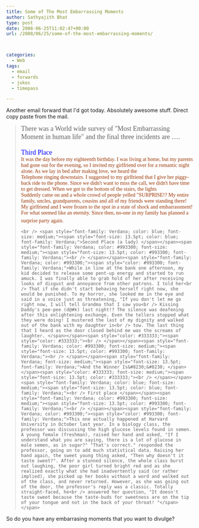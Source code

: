 ```yaml
---
title: Some of The Most Embarrassing Moments
author: Sathyajith Bhat
type: post
date: 2008-06-25T11:02:47+00:00
url: /2008/06/25/some-of-the-most-embarrassing-moments/



categories:
  - Web
tags:
  - email
  - forwards
  - jokes
  - timepass

---
```

Another email forward that I'd got today. Absolutely awesome stuff. Direct copy paste from the mail.



> <p class="MsoNormal">
>   <p class="MsoNormal">
>     <span style="font-family: Verdana; font-size: medium;"><span style="font-size: 13.5pt; font-family: Verdana;">There was a World wide survey of "Most Embarrassing Moment in human life" and the final three incidents are &#8230;.<span style="color: #993300;"><span style="color: #993300;"> </span></span></span></span><span style="color: #333333; font-size: medium;"><span style="font-size: 13.5pt; color: #333333;"><br /> </span></span><span style="font-family: Verdana; color: blue; font-size: medium;"><span style="font-size: 13.5pt; color: blue; font-family: Verdana;"><br /> Third Place </span></span><span style="font-family: Verdana; color: #993300; font-size: medium;"><span style="font-size: 13.5pt; color: #993300; font-family: Verdana;"><br /> </span></span><span style="font-family: Verdana; color: #993300;"><span style="color: #993300; font-family: Verdana;">It was the day before my eighteenth birthday. I was living at home, but my parents had gone out for the evening, so I invited my girlfriend over for a romantic night alone. As we lay in bed after making love, we heard the<br /> Telephone ringing downstairs. I suggested to my girlfriend that I give her piggy-back ride to the phone. Since we didn't want to miss the call, we didn't have time to get dressed. When we got to the bottom of the stairs, the lights<br /> Suddenly came on and a whole crowd of people yelled "SURPRISE!? My entire family, uncles, grandparents, cousins and all of my friends were standing there! My girlfriend and I were frozen to the spot in a state of shock and embarrassment!<br /> For what seemed like an eternity. Since then, no-one in my family has planned a surprise party again. </span></span><span style="color: #333333; font-size: medium;"><span style="font-size: 13.5pt; color: #333333;"><br /> </span></span><!--more-->
>     
>     <br /> <span style="font-family: Verdana; color: blue; font-size: medium;"><span style="font-size: 13.5pt; color: blue; font-family: Verdana;">Second Place (a lady) </span></span><span style="font-family: Verdana; color: #993300; font-size: medium;"><span style="font-size: 13.5pt; color: #993300; font-family: Verdana;"><br /> </span></span><span style="font-family: Verdana; color: #993300;"><span style="color: #993300; font-family: Verdana;">While in line at the bank one afternoon, my kid decided to release some pent-up energy and started to run amuck. I was finally able to grab hold of her after receiving looks of disgust and annoyance from other patrons. I told her<br /> That if she didn't start behaving herself right now, she would be punished. To my horror, she looked me in the eye and said in a voice just as threatening, "If you don't let me go right now, I will tell Grandma that I saw you<br /> Kissing Daddy's pee-pee (d@#k) last night!? The silence was deafening after this enlightening exchange. Even the tellers stopped what they were doing! I mustered the last of my dignity and walked out of the bank with my daughter in<br /> tow. The last thing that I heard as the door closed behind me was the screams of laughter. </span></span><span style="color: #333333;"><span style="color: #333333;"><br /> </span></span><span style="font-family: Verdana; color: #993300; font-size: medium;"><span style="font-size: 13.5pt; color: #993300; font-family: Verdana;"><br /> </span></span><span style="font-family: Verdana; font-size: medium;"><span style="font-size: 13.5pt; font-family: Verdana;">And the Winner Is&#8230;&#8230; </span></span><span style="color: #333333; font-size: medium;"><span style="font-size: 13.5pt; color: #333333;"><br /> </span></span><span style="font-family: Verdana; color: blue; font-size: medium;"><span style="font-size: 13.5pt; color: blue; font-family: Verdana;"><br /> First place </span></span><span style="font-family: Verdana; color: #993300; font-size: medium;"><span style="font-size: 13.5pt; color: #993300; font-family: Verdana;"><br /> </span></span><span style="font-family: Verdana; color: #993300;"><span style="color: #993300; font-family: Verdana;">This one actually happened at Harvard University in October last year. In a biology class, the professor was discussing the high glucose levels found in semen. A young female (freshman), raised her hand and asked, "If I understand what you are saying, there is a lot of glucose in male semen, as in sugar?" "That's correct." responded the professor, going on to add much statistical data. Raising her hand again, the sweet young thing asked, "Then why doesn't it taste sweet?". After a stunned silence, the whole class burst out laughing, the poor girl turned bright red and as she realized exactly what she had inadvertently said (or rather implied), she picked up her books without a word and walked out of the class, and never returned. However, as she was going out of the door, the professor's reply was a classic. Totally straight-faced, he<br /> answered her question, "It doesn't taste sweet because the taste-buds for sweetness are on the tip of your tongue and not in the back of your throat! "</span></span>
>   </p></blockquote> 
>   
>   <p class="MsoNormal">
>     So do you have any embarrasing moments that you want to divulge?
>   </p>
